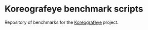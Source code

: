 # Koreografeye benchmark scripts

Repository of benchmarks for the [Koreografeye](https://github.com/eyereasoner/Koreografeye) project.

